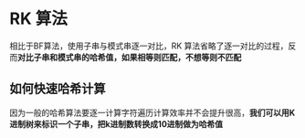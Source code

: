 # RK 算法
相比于BF算法，使用子串与模式串逐一对比，RK 算法省略了逐一对比的过程，反而**对比子串和模式串的哈希值，如果相等则匹配，不想等则不匹配**

## 如何快速哈希计算
因为一般的哈希算法要逐一计算字符遍历计算效率并不会提升很高，**我们可以用K进制树来标识一个子串，把k进制数转换成10进制做为哈希值**
